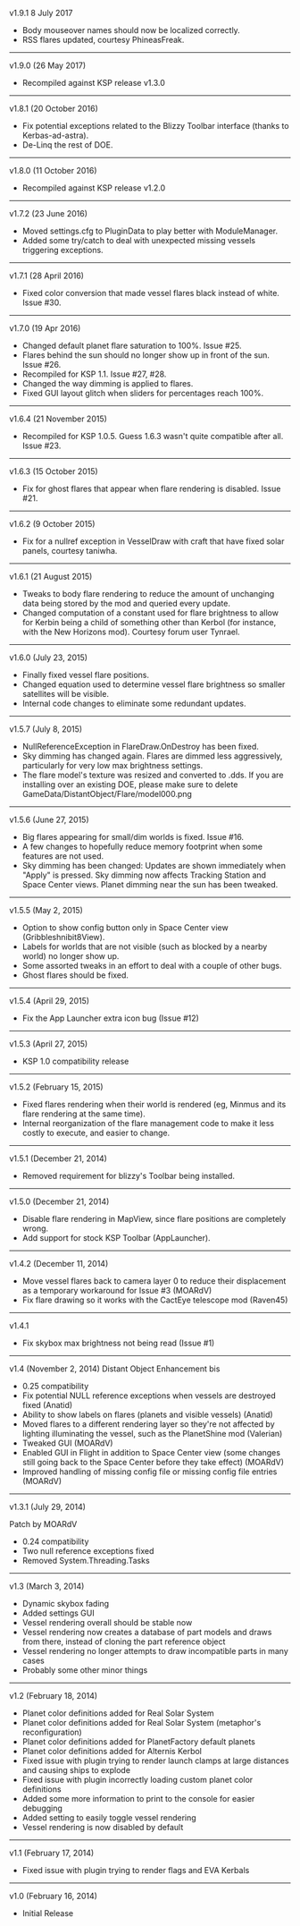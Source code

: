 v1.9.1 8 July 2017
- Body mouseover names should now be localized correctly.
- RSS flares updated, courtesy PhineasFreak.

---

v1.9.0 (26 May 2017)
- Recompiled against KSP release v1.3.0

---

v1.8.1 (20 October 2016)
- Fix potential exceptions related to the Blizzy Toolbar interface (thanks to Kerbas-ad-astra).
- De-Linq the rest of DOE.

---

v1.8.0 (11 October 2016)
- Recompiled against KSP release v1.2.0

---

v1.7.2 (23 June 2016)
- Moved settings.cfg to PluginData to play better with ModuleManager.
- Added some try/catch to deal with unexpected missing vessels triggering exceptions.

---

v1.7.1 (28 April 2016)
- Fixed color conversion that made vessel flares black instead of white.  Issue #30.

---

v1.7.0 (19 Apr 2016)
- Changed default planet flare saturation to 100%.  Issue #25.
- Flares behind the sun should no longer show up in front of the sun.  Issue #26.
- Recompiled for KSP 1.1.  Issue #27, #28.
- Changed the way dimming is applied to flares.
- Fixed GUI layout glitch when sliders for percentages reach 100%.

---

v1.6.4 (21 November 2015)
- Recompiled for KSP 1.0.5.  Guess 1.6.3 wasn't quite compatible after all.  Issue #23.

---

v1.6.3 (15 October 2015)
- Fix for ghost flares that appear when flare rendering is disabled.  Issue #21.

---

v1.6.2 (9 October 2015)
- Fix for a nullref exception in VesselDraw with craft that have fixed solar panels, courtesy taniwha.

---

v1.6.1 (21 August 2015)
- Tweaks to body flare rendering to reduce the amount of unchanging data being stored by the mod and queried every update.
- Changed computation of a constant used for flare brightness to allow for Kerbin being a child of something other than Kerbol (for instance, with the New Horizons mod).  Courtesy forum user Tynrael.

---

v1.6.0 (July 23, 2015)
- Finally fixed vessel flare positions.
- Changed equation used to determine vessel flare brightness so smaller satellites will be visible.
- Internal code changes to eliminate some redundant updates.

---

v1.5.7 (July 8, 2015)
- NullReferenceException in FlareDraw.OnDestroy has been fixed.
- Sky dimming has changed again.  Flares are dimmed less aggressively, particularly for very low max brightness settings.
- The flare model's texture was resized and converted to .dds.  If you are installing over an existing DOE, please make sure to delete GameData/DistantObject/Flare/model000.png

---

v1.5.6 (June 27, 2015)
- Big flares appearing for small/dim worlds is fixed.  Issue #16.
- A few changes to hopefully reduce memory footprint when some features are not used.
- Sky dimming has been changed: Updates are shown immediately when "Apply" is pressed. Sky dimming now affects Tracking Station and Space Center views.  Planet dimming near the sun has been tweaked.

---

v1.5.5 (May 2, 2015)
- Option to show config button only in Space Center view (Gribbleshnibit8View).
- Labels for worlds that are not visible (such as blocked by a nearby world) no longer show up.
- Some assorted tweaks in an effort to deal with a couple of other bugs.
- Ghost flares should be fixed.

---

v1.5.4 (April 29, 2015)
- Fix the App Launcher extra icon bug (Issue #12)

---

v1.5.3 (April 27, 2015)
- KSP 1.0 compatibility release

---

v1.5.2 (February 15, 2015)
- Fixed flares rendering when their world is rendered (eg, Minmus and its flare rendering at the same time).
- Internal reorganization of the flare management code to make it less costly to execute, and easier to change.

---

v1.5.1 (December 21, 2014)
- Removed requirement for blizzy's Toolbar being installed.

---

v1.5.0 (December 21, 2014)
- Disable flare rendering in MapView, since flare positions are completely wrong.
- Add support for stock KSP Toolbar (AppLauncher).

---

v1.4.2 (December 11, 2014)
- Move vessel flares back to camera layer 0 to reduce their displacement as a temporary workaround for Issue #3 (MOARdV)
- Fix flare drawing so it works with the CactEye telescope mod (Raven45)

---

v1.4.1
- Fix skybox max brightness not being read (Issue #1)

----

v1.4 (November 2, 2014) Distant Object Enhancement bis

- 0.25 compatibility
- Fix potential NULL reference exceptions when vessels are destroyed fixed (Anatid)
- Ability to show labels on flares (planets and visible vessels) (Anatid)
- Moved flares to a different rendering layer so they're not affected by lighting illuminating the vessel, such as the PlanetShine mod (Valerian)
- Tweaked GUI (MOARdV)
- Enabled GUI in Flight in addition to Space Center view (some changes still going back to the Space Center before they take effect) (MOARdV)
- Improved handling of missing config file or missing config file entries (MOARdV)


----

v1.3.1 (July 29, 2014)

Patch by MOARdV

- 0.24 compatibility
- Two null reference exceptions fixed
- Removed System.Threading.Tasks

----

v1.3 (March 3, 2014)

- Dynamic skybox fading
- Added settings GUI
- Vessel rendering overall should be stable now
- Vessel rendering now creates a database of part models and draws from there, instead of cloning the part reference object
- Vessel rendering no longer attempts to draw incompatible parts in many cases
- Probably some other minor things

----

v1.2 (February 18, 2014)

- Planet color definitions added for Real Solar System
- Planet color definitions added for Real Solar System (metaphor's reconfiguration)
- Planet color definitions added for PlanetFactory default planets
- Planet color definitions added for Alternis Kerbol
- Fixed issue with plugin trying to render launch clamps at large distances and causing ships to explode
- Fixed issue with plugin incorrectly loading custom planet color definitions
- Added some more information to print to the console for easier debugging
- Added setting to easily toggle vessel rendering
- Vessel rendering is now disabled by default

----

v1.1 (February 17, 2014)

- Fixed issue with plugin trying to render flags and EVA Kerbals

----

v1.0 (February 16, 2014)

- Initial Release
